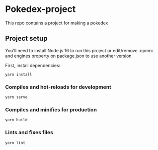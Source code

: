 # Pokedex-project
This repo contains a project for making a pokedex

## Project setup
You'll need to install Node.js 16 to run this project or edit/remove .npmrc and engines property on package.json to use another version

First, install dependencies:
```
yarn install
```

### Compiles and hot-reloads for development
```
yarn serve
```

### Compiles and minifies for production
```
yarn build
```

### Lints and fixes files
```
yarn lint
```
